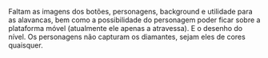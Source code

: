 Faltam as imagens dos botões, personagens, background e utilidade para as alavancas, bem como a possibilidade do personagem poder ficar sobre a plataforma móvel (atualmente ele apenas a atravessa). E o desenho do nível.
Os personagens não capturam os diamantes, sejam eles de cores quaisquer.